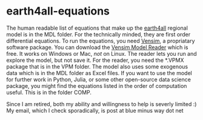 # earth4all-equations
The human readable list of equations that make up the [earth4all](https://earth4all.life) regional model is in the MDL folder. For the technically minded, they are first order differential equations. To run the equations, you need [Vensim](https://vensim.com/), a propriatary software package. You can download the [Vensim Model Reader](https://vensim.com/vensim-model-reader/) which is free. It works on Windows or Mac, *not* on Linux. The reader lets you run and explore the model, but not save it. For the reader, you need the *.VPMX package that is in the VPM folder. The model also uses some exogenous data which is in the MDL folder as Excel files.
If you want to use the model for further work in Python, Julia, or some other open-source data science package, you might find the equations listed in the order of computation useful. This is in the folder COMP.

Since I am retired, both my ability and willingness to help is severly limited :) My email, which I check sporadically, is post at blue minus way dot net
